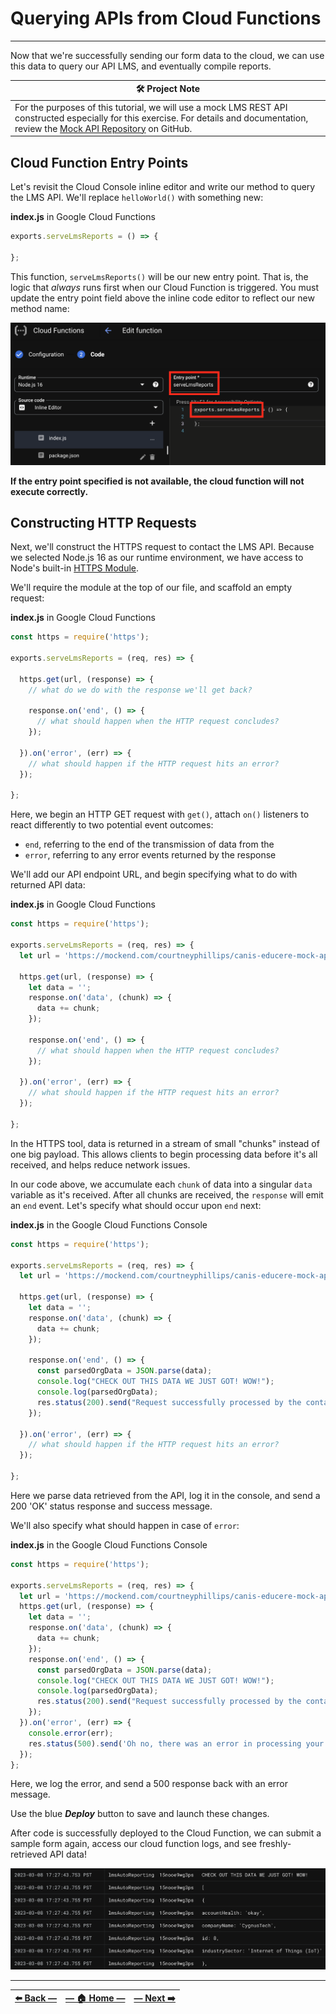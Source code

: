 # Querying APIs from Cloud Functions
---

Now that we're successfully sending our form data to the cloud, we can use this data to query our API LMS, and eventually compile reports.

| 🛠️  Project Note |
|--------------------|
| For the purposes of this tutorial, we will use a mock LMS REST API constructed especially for this exercise. For details and documentation, review the [Mock API Repository](https://github.com/courtneyphillips/canis-educere-mock-api) on GitHub.  |

## Cloud Function Entry Points

Let's revisit the Cloud Console inline editor and write our method to query the LMS API. We'll replace `helloWorld()` with something new:

**index.js** in Google Cloud Functions
```JavaScript
exports.serveLmsReports = () => {

};
```

This function, `serveLmsReports()` will be our new entry point. That is, the logic that _always_ runs first when our Cloud Function is triggered. You must update the entry point field above the inline code editor to reflect our new method name:

![Screenshot of entry point and function name matching in inline gcp code editor](../assets/images/updating_entry_point_name.png)

**If the entry point specified is not available, the cloud function will not execute correctly.**

## Constructing HTTP Requests

Next, we'll construct the HTTPS request to contact the LMS API. Because we selected Node.js 16 as our runtime environment, we have access to Node's built-in [HTTPS Module](https://nodejs.org/api/https.html).

We'll require the module at the top of our file, and scaffold an empty request:  

**index.js** in Google Cloud Functions
```JavaScript
const https = require('https');

exports.serveLmsReports = (req, res) => {

  https.get(url, (response) => {
    // what do we do with the response we'll get back?

    response.on('end', () => {
      // what should happen when the HTTP request concludes?
    });

  }).on('error', (err) => {
    // what should happen if the HTTP request hits an error?
  });

};
```

Here, we begin an HTTP GET request with `get()`, attach `on()` listeners to react differently to two potential event outcomes:  

- `end`, referring to the end of the transmission of data from the
- `error`, referring to any error events returned by the response

We'll add our API endpoint URL, and begin specifying what to do with returned API data:

**index.js** in Google Cloud Functions
```JavaScript
const https = require('https');

exports.serveLmsReports = (req, res) => {
  let url = 'https://mockend.com/courtneyphillips/canis-educere-mock-api/organization?companyName_eq=' + encodeURIComponent(req.body.orgName);

  https.get(url, (response) => {
    let data = '';
    response.on('data', (chunk) => {
      data += chunk;
    });

    response.on('end', () => {
      // what should happen when the HTTP request concludes?
    });

  }).on('error', (err) => {
    // what should happen if the HTTP request hits an error?
  });

};
```

In the HTTPS tool, data is returned in a stream of small "chunks" instead of one big payload. This allows clients to begin processing data before it's all received, and helps reduce network issues.

In our code above, we accumulate each `chunk` of data into a singular `data` variable as it's received. After all chunks are received, the `response` will emit an `end` event. Let's specify what should occur upon `end` next:

**index.js** in the Google Cloud Functions Console
```JavaScript
const https = require('https');

exports.serveLmsReports = (req, res) => {
  let url = 'https://mockend.com/courtneyphillips/canis-educere-mock-api/organization?companyName_eq=' + encodeURIComponent(req.body.orgName);

  https.get(url, (response) => {
    let data = '';
    response.on('data', (chunk) => {
      data += chunk;
    });

    response.on('end', () => {
      const parsedOrgData = JSON.parse(data);
      console.log("CHECK OUT THIS DATA WE JUST GOT! WOW!");
      console.log(parsedOrgData);
      res.status(200).send("Request successfully processed by the contactLMS function in GCP!")
    });

  }).on('error', (err) => {
    // what should happen if the HTTP request hits an error?
  });

};
```

Here we parse data retrieved from the API, log it in the console, and send a 200 'OK' status response and success message.

We'll also specify what should happen in case of `error`:

**index.js** in the Google Cloud Functions Console
```JavaScript
const https = require('https');

exports.serveLmsReports = (req, res) => {
  let url = 'https://mockend.com/courtneyphillips/canis-educere-mock-api/organization?companyName_eq=' + encodeURIComponent(req.body.orgName);
  https.get(url, (response) => {
    let data = '';
    response.on('data', (chunk) => {
      data += chunk;
    });
    response.on('end', () => {
      const parsedOrgData = JSON.parse(data);
      console.log("CHECK OUT THIS DATA WE JUST GOT! WOW!");
      console.log(parsedOrgData);
      res.status(200).send("Request successfully processed by the contactLMS function in GCP!")
    });
  }).on('error', (err) => {
    console.error(err);
    res.status(500).send('Oh no, there was an error in processing your request. Check Logs for GCP and Apps Scripts.');
  });
};
```

Here, we log the error, and send a 500 response back with an error message.

Use the blue **_Deploy_** button to save and launch these changes.

After code is successfully deployed to the Cloud Function, we can submit a sample form again, access our cloud function logs, and see  freshly-retrieved API data!

![Screenshot of Cloud Function logs with data retrieved from the LMS API visible](../assets/images/api_data_in_cloud_logs.png)

---

| [⬅️  Back —]() | [— 🏠 Home —](https://github.com/courtneyphillips/project-canis-educere) | [— Next  ➡️]() |
| --- | --- | --- |
